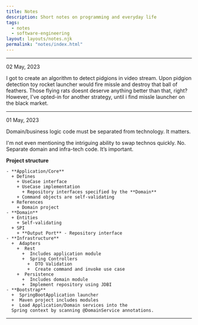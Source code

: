 ```yaml
---
title: Notes
description: Short notes on programming and everyday life
tags:
  - notes
  - software-engineering
layout: layouts/notes.njk
permalink: "notes/index.html"
---
```

<p></p>

<hr/>
<div class="dt-published small-text" datetime="02 May, 2023">02 May, 2023</div>
<p>
I got to create an algorithm to detect pidgions in video stream. Upon pidgion detection toy rocket launcher would fire missle and destroy that ball of feathers. Those flying rats doesnt deserve anything better than that, right? However, I've opted-in for another strategy, until i find missle launcher on the black market.
</p>


<hr/>
<div class="dt-published small-text" datetime="01 May, 2023">01 May, 2023</div>
<p>
Domain/business logic code must be separated from technology. It matters. 

I'm not even mentioning the intriguing ability to swap technos quickly. No. Separate domain and infra-tech code. It’s important. 

<strong>Project structure</strong>

```shell
- **Application/Core**
  + Defines
    + UseCase interface 
    + UseCase implementation 
      + Repository interfaces specified by the **Domain**
    + Command objects are self-validating 
  + References
    + Domain project
- **Domain**
  + Entities
    + Self-validating
  + SPI
    + **Output Port** - Repository interface
- **Infrastructure**
  +  Adapters
    +  Rest
      +  Includes application module
      +  Spring Controllers
        +  DTO Validation
        +  Create command and invoke use case
    +  Persistence
      +  Includes domain module
      +  Implement repository using JDBI
- **Bootstrap**
  +  SpringBootApplication launcher
  +  Maven project includes modules
  +  Load Application/Domain services into the 
  Spring context by scanning @DomainService annotations.
```

</p>
<hr/>